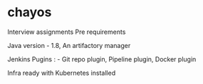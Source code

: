 # chayos
Interview assignments
Pre requirements

Java version - 1.8,
An artifactory manager


Jenkins Pugins : - 
Git repo plugin,
Pipeline plugin,
Docker plugin

Infra ready with Kubernetes installed 
